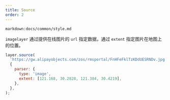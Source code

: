 ```yaml
---
title: Source
order: 2
---
```


`markdown:docs/common/style.md`

 `imagelayer` 通过提供在线图片的 `url` 指定数据，通过 `extent` 指定图片在地图上的位置。
```js
layer.source(
  'https://gw.alipayobjects.com/zos/rmsportal/FnHFeFklTzKDdUESRNDv.jpg',
  {
    parser: {
      type: 'image',
      extent: [121.168, 30.2828, 121.384, 30.4219],
    },
  },
);
```